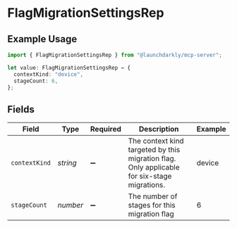 # FlagMigrationSettingsRep

## Example Usage

```typescript
import { FlagMigrationSettingsRep } from "@launchdarkly/mcp-server";

let value: FlagMigrationSettingsRep = {
  contextKind: "device",
  stageCount: 6,
};
```

## Fields

| Field                                                                                       | Type                                                                                        | Required                                                                                    | Description                                                                                 | Example                                                                                     |
| ------------------------------------------------------------------------------------------- | ------------------------------------------------------------------------------------------- | ------------------------------------------------------------------------------------------- | ------------------------------------------------------------------------------------------- | ------------------------------------------------------------------------------------------- |
| `contextKind`                                                                               | *string*                                                                                    | :heavy_minus_sign:                                                                          | The context kind targeted by this migration flag. Only applicable for six-stage migrations. | device                                                                                      |
| `stageCount`                                                                                | *number*                                                                                    | :heavy_minus_sign:                                                                          | The number of stages for this migration flag                                                | 6                                                                                           |